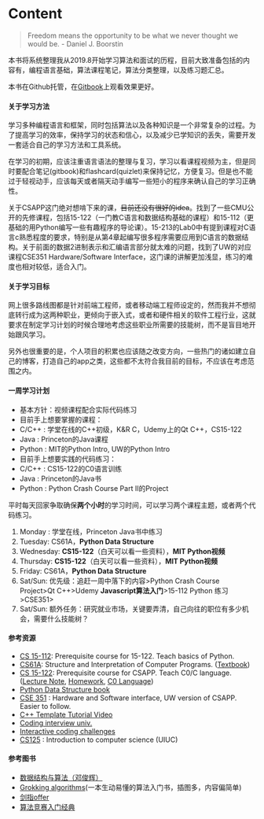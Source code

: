 # Content

> Freedom means the opportunity to be what we never thought we would be. - Daniel J. Boorstin

本书将系统整理我从2019.8开始学习算法和面试的历程，目前大致准备包括的内容有，编程语言基础，算法课程笔记，算法分类整理，以及练习题汇总。

本书在Github托管，在[Gitbook](https://personal-notes.gitbook.io/interviewprep/)上观看效果更好。

#### 关于学习方法

学习多种编程语言和框架，同时包括算法以及各种知识是一个非常复杂的过程。为了提高学习的效率，保持学习的状态和信心，以及减少已学知识的丢失，需要开发一套适合自己的学习方法和工具系统。

在学习的初期，应该注重语言语法的整理与复习，学习以看课程视频为主，但是同时要配合笔记\(gitbook\)和flashcard\(quizlet\)来保持记忆，方便复习。但是也不能过于轻视动手，应该每天或者隔天动手编写一些短小的程序来确认自己的学习正确性。

关于CSAPP这门绝对想啃下来的课，~~目前还没有很好的idea~~。找到了一些CMU公开的先修课程，包括15-122（一门教C语言和数据结构基础的课程）和15-112（更基础的用Python编写一些有趣程序的导论课）。15-213的Lab0中有提到课程对C语言c熟悉程度的要求，特别是从第4章起编写很多程序需要应用到C语言的数据结构。关于前面的数据2进制表示和汇编语言部分就太难的问题，找到了UW的对应课程CSE351 Hardware/Software Interface，这门课的讲解更加浅显，练习的难度也相对较低，适合入门。

#### 关于学习目标

网上很多路线图都是针对前端工程师，或者移动端工程师设定的，然而我并不想彻底转行成为这两种职业，更倾向于嵌入式，或者和硬件相关的软件工程行业，这就要求在制定学习计划的时候合理地考虑这些职业所需要的技能树，而不是盲目地开始跟风学习。

另外也很重要的是，个人项目的积累也应该随之改变方向，一些热门的诸如建立自己的博客，打造自己的app之类，这些都不太符合我目前的目标，不应该在考虑范围之内。

#### 一周学习计划

* 基本方针：视频课程配合实际代码练习
* 目前手上想要掌握的课程：
* C/C++ : 学堂在线的C++初级，K&R C，Udemy上的Qt C++，CS15-122
* Java : Princeton的Java课程
* Python : MIT的Python Intro, UW的Python Intro
* 目前手上想要实践的代码练习：
* C/C++ : CS15-122的C0语言训练
* Java : Princeton的Java书
* Python : Python Crash Course Part II的Project

平时每天回家争取确保**两个小时**的学习时间，可以学习两个课程主题，或者两个代码练习。

1. Monday : 学堂在线，Princeton Java书中练习
2. Tuesday: CS61A，**Python Data Structure**
3. Wednesday: **CS15-122**（白天可以看一些资料），**MIT Python视频**
4. Thursday: **CS15-122**（白天可以看一些资料），**MIT Python视频**
5. Friday: CS61A，**Python Data Structure**
6. Sat/Sun: 优先级：追赶一周中落下的内容&gt;Python Crash Course Project&gt;Qt C++&gt;Udemy **Javascript算法入门**&gt;15-112 Python 练习&gt;CSE351&gt;
7. Sat/Sun: 额外任务：研究就业市场，关键要弄清，自己向往的职位有多少机会，需要什么技能树？

#### 参考资源

* [CS 15-112](http://www.cs.cmu.edu/~112/schedule.html): Prerequisite course for 15-122. Teach basics of Python.
* [CS61A](https://cs61a.org/): Structure and Interpretation of Computer Programs. \([Textbook](http://composingprograms.com/)\)
* [CS 15-122](http://www.cs.cmu.edu/~fp/courses/15122-f15/schedule.html): Prerequisite course for CSAPP. Teach C0/C language. \([Lecture Note](https://www.cs.cmu.edu/~15122/schedule.shtml), [Homework](http://www.cs.cmu.edu/~fp/courses/15122-f15/assignments.html), [C0 Language](http://c0.typesafety.net/tutorial/)\)
* [Python Data Structure book](https://runestone.academy/runestone/books/published/pythonds/index.html) 
* [CSE 351](https://courses.cs.washington.edu/courses/cse351/19su/#home) : Hardware and Software interface, UW version of CSAPP. Easier to follow.
* [C++ Template Tutorial Video](https://www.youtube.com/playlist?list=PL5jc9xFGsL8G3y3ywuFSvOuNm3GjBwdkb)
* [Coding interview univ.](https://github.com/jwasham/coding-interview-university)
* [Interactive coding challenges](https://github.com/donnemartin/interactive-coding-challenges)
* [CS125](https://cs125.cs.illinois.edu/) : Introduction to computer science \(UIUC\)

#### 参考图书

* [数据结构与算法（邓俊辉）](https://dsa.cs.tsinghua.edu.cn/~deng/ds/)
* [Grokking algorithms](https://www.amazon.com/Grokking-Algorithms-illustrated-programmers-curious/dp/1617292230/ref=sr_1_9?keywords=Algorithm&qid=1562678577&s=gateway&sr=8-9)\(一本生动易懂的算法入门书，插图多，内容偏简单\)
* [剑指offer](https://book.douban.com/subject/6966465/)
* [算法竞赛入门经典](https://book.douban.com/subject/25902102/)

